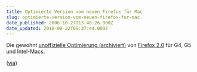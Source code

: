 ```yaml
---
title: Optimierte Version vom neuen Firefox für Mac
slug: optimierte-version-vom-neuen-firefox-fur-mac
date_published: 2006-10-27T13:46:26.000Z
date_updated: 2018-08-22T09:37:44.000Z
---
```


Die gewohnt [unoffizielle Optimierung (archiviert)](http://web.archive.org/web/20061107101031/http://www.beatnikpad.com:80/archives/2006/10/26/firefox-20/) von [Firefox 2.0](__GHOST_URL__/23/firefox-20/) für G4, G5 und Intel-Macs.

([via](http://www.macorama.net/2006/10/firefox_20_opti.html))

